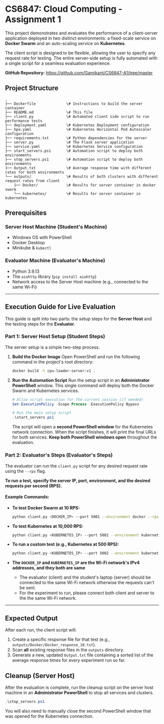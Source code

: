 # CS6847: Cloud Computing - Assignment 1

This project demonstrates and evaluates the performance of a client-server application deployed in two distinct environments: a fixed-scale service on **Docker Swarm** and an auto-scaling service on **Kubernetes**.

The client script is designed to be flexible, allowing the user to specify any request rate for testing. The entire server-side setup is fully automated with a single script for a seamless evaluation experience.

**GitHub Repository:**
https://github.com/Gamikant/CS6847-A1/tree/master

## Project Structure
```text
.
├── Dockerfile              \# Instructions to build the server container
├── README.md               \# This file
├── client.py               \# Automated client side script to run performance tests
├── deployment.yaml         \# Kubernetes Deployment configuration
├── hpa.yaml                \# Kubernetes Horizontal Pod Autoscaler configuration
├── requirements.txt        \# Python dependencies for the server
├── server.py               \# The Flask server application
├── service.yaml            \# Kubernetes Service configuration
├── start_servers.ps1       \# Automation script to deploy both environments
├── stop_servers.ps1        \# Automation script to deploy both environments
├── Output.txt              \# Average response time with different rates for both environments
└── outputs/                \# Results of both clusters with different request rates from client
    ├── Docker/             \# Results for server container in docker swarm
    └── kubernetes/         \# Results for server container in kubernetes
```

## Prerequisites

### Server Host Machine (Student's Machine)
* Windows OS with PowerShell
* Docker Desktop
* Minikube & `kubectl`

### Evaluator Machine (Evaluator's Machine)
* Python 3.9.13
* The `aiohttp` library (`pip install aiohttp`)
* Network access to the Server Host machine (e.g., connected to the same Wi-Fi)

---

## Execution Guide for Live Evaluation

This guide is split into two parts: the setup steps for the **Server Host** and the testing steps for the **Evaluator**.

### Part 1: Server Host Setup (Student Steps)

The server setup is a simple two-step process.

1.  **Build the Docker Image**
    Open PowerShell and run the following command in the project's root directory:
    ```bash
    docker build -t cpu-loader-server:v1 .
    ```

2.  **Run the Automation Script**
    Run the setup script in an **Administrator PowerShell** window. This single command will deploy both the Docker Swarm and Kubernetes services.
    ```powershell
    # Allow script execution for the current session (if needed)
    Set-ExecutionPolicy -Scope Process -ExecutionPolicy Bypass
    
    # Run the main setup script
    .\start_servers.ps1
    ```
    The script will open a **second PowerShell window** for the Kubernetes network connection. When the script finishes, it will print the final URLs for both services. **Keep both PowerShell windows open** throughout the evaluation.

### Part 2: Evaluator's Steps (Evaluator's Steps)

The evaluator can run the `client.py` script for any desired request rate using the `--rps` flag.

**To run a test, specify the server IP, port, environment, and the desired requests per second (RPS).**

#### Example Commands:

* **To test Docker Swarm at 10 RPS:**
    ```bash
    python client.py <DOCKER_IP> --port 5001 --environment docker --rps 10
    ```

* **To test Kubernetes at 10,000 RPS:**
    ```bash
    python client.py <KUBERNETES_IP> --port 5002 --environment kubernetes --rps 10000
    ```

* **To run a custom test (e.g., Kubernetes at 500 RPS):**
    ```bash
    python client.py <KUBERNETES_IP> --port 5002 --environment kubernetes --rps 500
    ```

* **The `DOCKER_IP` and `KUBERNETES_IP` are the Wi-Fi network's IPv4 addresses, and they both are same**
    - The evaluator (client) and the student's laptop (server) should be connected to the same Wi-Fi network otherwise the requests can't be sent.
    - For the experiment to run, please connect both client and server to the the same Wi-Fi network.
---

## Expected Output

After each run, the client script will:
1.  Create a specific response file for that test (e.g., `outputs/Docker/Docker_response_10.txt`).
2.  Scan **all** existing response files in the `outputs` directory.
3.  Generate a new, updated `Output.txt` file containing a sorted list of the average response times for every experiment run so far.

## Cleanup (Server Host)

After the evaluation is complete, run the cleanup script on the server host machine in an **Administrator PowerShell** to stop all services and clusters.
```powershell
.\stop_servers.ps1
```
You will also need to manually close the second PowerShell window that was opened for the Kubernetes connection.